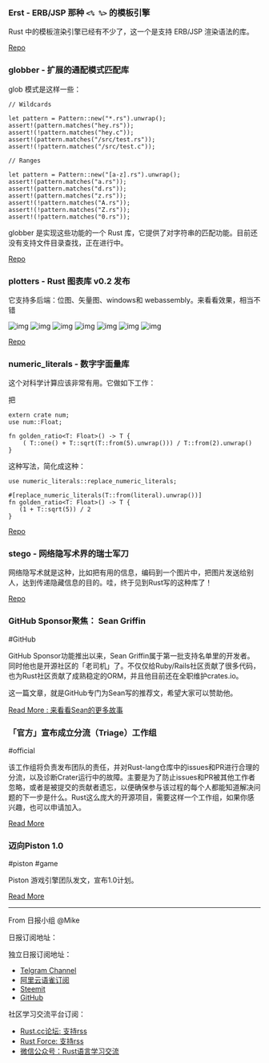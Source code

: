 ### Erst - ERB/JSP 那种 `<% %>` 的模板引擎

Rust 中的模板渲染引擎已经有不少了，这一个是支持 ERB/JSP 渲染语法的库。

[Repo](https://github.com/kardeiz/erst)

### globber - 扩展的通配模式匹配库

glob 模式是这样一些：

```
// Wildcards

let pattern = Pattern::new("*.rs").unwrap();
assert!(pattern.matches("hey.rs"));
assert!(!pattern.matches("hey.c"));
assert!(pattern.matches("/src/test.rs"));
assert!(!pattern.matches("/src/test.c"));

// Ranges

let pattern = Pattern::new("[a-z].rs").unwrap();
assert!(pattern.matches("a.rs"));
assert!(pattern.matches("d.rs"));
assert!(pattern.matches("z.rs"));
assert!(!pattern.matches("A.rs"));
assert!(!pattern.matches("Z.rs"));
assert!(!pattern.matches("0.rs"));

```

globber 是实现这些功能的一个 Rust 库，它提供了对字符串的匹配功能。目前还没有支持文件目录查找，正在进行中。

[Repo](https://github.com/CJP10/globber)


### plotters - Rust 图表库 v0.2 发布

它支持多后端：位图、矢量图、windows和 webassembly。来看看效果，相当不错

![img](https://raw.githubusercontent.com/38/plotters/master/examples/outputs/sample.png)
![img](https://raw.githubusercontent.com/38/plotters/master/examples/outputs/stock.png)
![img](https://raw.githubusercontent.com/38/plotters/master/examples/outputs/histogram.png)
![img](https://raw.githubusercontent.com/38/plotters/master/examples/outputs/0.png)
![img](https://raw.githubusercontent.com/38/plotters/master/examples/outputs/mandelbrot.png)
![img](https://raw.githubusercontent.com/38/plotters/master/examples/outputs/evcxr_animation.gif)
![img](https://raw.githubusercontent.com/38/plotters/master/examples/outputs/plotters-piston.gif)



[Repo](https://github.com/38/plotters)

### numeric_literals - 数字字面量库

这个对科学计算应该非常有用。它做如下工作：

把 

```
extern crate num;
use num::Float;

fn golden_ratio<T: Float>() -> T {
    ( T::one() + T::sqrt(T::from(5).unwrap())) / T::from(2).unwrap()
}
```

这种写法，简化成这种：

```
use numeric_literals::replace_numeric_literals;

#[replace_numeric_literals(T::from(literal).unwrap())]
fn golden_ratio<T: Float>() -> T {
   (1 + T::sqrt(5)) / 2
}
```

[Repo](https://github.com/Andlon/numeric_literals)

### stego - 网络隐写术界的瑞士军刀

网络隐写术就是这种，比如把有用的信息，编码到一个图片中，把图片发送给别人，达到传递隐藏信息的目的。哇，终于见到Rust写的这种库了！

[Repo](https://github.com/ajmwagar/stego)

### GitHub Sponsor聚焦： Sean Griffin

#GitHub

GitHub Sponsor功能推出以来，Sean Griffin属于第一批支持名单里的开发者。同时他也是开源社区的「老司机」了。不仅仅给Ruby/Rails社区贡献了很多代码，也为Rust社区贡献了成熟稳定的ORM，并且他目前还在全职维护crates.io。

这一篇文章，就是GitHub专门为Sean写的推荐文，希望大家可以赞助他。

[Read More : 来看看Sean的更多故事](https://github.blog/2019-06-05-maintainer-spotlight-sean-griffin/)

### 「官方」宣布成立分流（Triage）工作组 

#official

该工作组将负责发布团队的责任，并对Rust-lang仓库中的issues和PR进行合理的分流，以及诊断Crater运行中的故障。主要是为了防止issues和PR被其他工作者忽略，或者是被提交的贡献者遗忘，以便确保参与该过程的每个人都能知道解决问题的下一步是什么。Rust这么庞大的开源项目，需要这样一个工作组，如果你感兴趣，也可以申请加入。

[Read More](https://users.rust-lang.org/t/announcing-the-triage-wg/28909)

### 迈向Piston 1.0

#piston #game

Piston 游戏引擎团队发文，宣布1.0计划。

[Read More](http://blog.piston.rs/2019/06/01/toward-piston-1.0/)

---

From 日报小组 @Mike

日报订阅地址：

独立日报订阅地址：
- [Telgram Channel](https://t.me/rust_daily_news )
- [阿里云语雀订阅](https://www.yuque.com/chaosbot/rustnews)
- [Steemit](https://steemit.com/@blackanger)
- [GitHub](https://github.com/RustStudy/rust_daily_news)

社区学习交流平台订阅：
- [Rust.cc论坛: 支持rss](https://rust.cc)
- [Rust Force: 支持rss](https://rustforce.net/)
- [微信公众号：Rust语言学习交流](https://rust.cc/article?id=ed7c9379-d681-47cb-9532-0db97d883f62)
